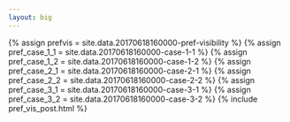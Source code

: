 ```yaml
---
layout: big
---
```

{% assign prefvis = site.data.20170618160000-pref-visibility %}
{% assign pref_case_1_1 = site.data.20170618160000-case-1-1 %}
{% assign pref_case_1_2 = site.data.20170618160000-case-1-2 %}
{% assign pref_case_2_1 = site.data.20170618160000-case-2-1 %}
{% assign pref_case_2_2 = site.data.20170618160000-case-2-2 %}
{% assign pref_case_3_1 = site.data.20170618160000-case-3-1 %}
{% assign pref_case_3_2 = site.data.20170618160000-case-3-2 %}
{% include pref_vis_post.html %}
